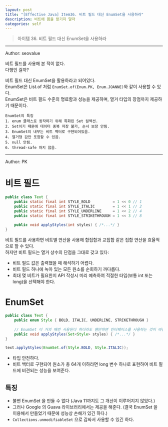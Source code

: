 ```yaml
---
layout: post
title: "[Effective Java] Item36. 비트 필드 대신 EnumSet을 사용하라"
description: 비트에 몸을 맡기지 말자
categories: self
---
```


> 아이템 36. 비트 필드 대신 EnumSet을 사용하라


-----

Author: seovalue

비트 필드를 사용해 본 적이 없다.<br>
다행인 걸까?<br>

비트 필드 대신 EnumSet을 활용하라고 되어있다.<br>
EnumSet은 List.of 처럼 `EnumSet.of(Enum.PK, Enum.JOANNE)`와 같이 사용할 수 있다.<br>
EnumSet은 비트 필드 수준의 명료함과 성능을 제공하며, 열거 타입의 장점까지 제공하기 때문이다.<br>

```text
EnumSet의 특징
1. enum 클래스로 동작하기 위해 특화된 Set 컬렉션.
2. Set이기 때문에 데이터 중복 저장 불가, 순서 보장 안됨.
3. EnumSet의 내부는 비트 벡터로 구현되어있음.
4. 열거형 값만 포함할 수 있음.
5. null 안됨.
6. thread-safe 하지 않음.
``` 


-----

Author: PK

# 비트 필드
```java
public class Text {
    public static final int STYLE_BOLD          = 1 << 0 // 1
    public static final int STYLE_ITALIC        = 1 << 1 // 2
    public static final int STYLE_UNDERLINE     = 1 << 2 // 4
    public static final int STYLE_STRIKETHROUGH = 1 << 3 // 8
    
    public void applyStyles(int styles) { /*...*/ }
}
```
비트 필드를 사용하면 비트별 연산을 사용해 합집합과 교집합 같은 집합 연산을 효율적으로 할 수 있다.<br>
하지만 비트 필드는 열거 상수의 단점을 그대로 갖고 있다:
* 비트 필드 값은 출력했을 때 해석하기 어렵다.
* 비트 필드 하나에 녹아 있는 모든 원소를 순회하기 까다롭다.
* 최대 몇 비트가 필요한지 API 작성시 미리 예측하여 적절한 타입(보통 int 또는 long)을 선택해야 한다.

# EnumSet
```java
public class Text {
    public enum Style { BOLD, ITALIC, UNDERLINE, STRIKETHROUGH }
    
    // EnumSet 이 거의 매번 사용된다 하더라도 웬만하면 인터페이스를 사용하는 것이 바람직하다.
    public void applyStyles(Set<Style> styles) { /*...*/ }
}
```
```java
text.applyStyles(EnumSet.of(Style.BOLD, Style.ITALIC));
```
* 타입 안전하다.
* 비트 백터로 구현되어 원소가 총 64개 이하라면 long 변수 하나로 표현하여 비트 필드에 비견되는 성능을 보여준다.

## 특징
* 불변 EnumSet 을 만들 수 없다 (Java 11까지도 그 개선이 이루어지지 않았다.)
* 그러나 Google 의 Guava 라이브러리에서는 제공을 해준다. (결국 EnumSet 을 이용해서 만들었기 때문에 성능상 손해가 있긴 하다.)
* `Collections.unmodifiableSet` 으로 감싸서 사용할 수 있긴 하다.
